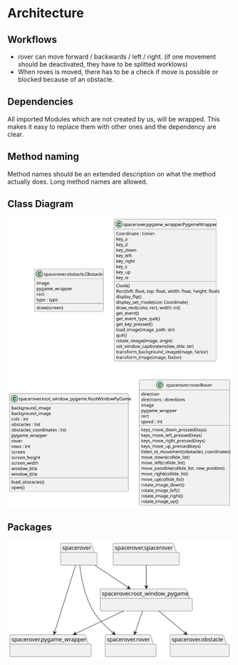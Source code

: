 # Architecture

## Workflows

* rover can move forward / backwards / left / right. (if one movement should be deactivated, they have to be splitted worklows)
* When roves is moved, there has to be a check if move is possible or blocked because of an obstacle.

## Dependencies

All imported Modules which are not created by us, will be wrapped. This makes it easy to replace them with other ones and the dependency are clear.

## Method naming

Method names should be an extended description on what the method actually does. Long method names are allowed.

## Class Diagram

![Class Diagram](images/classes.svg)

## Packages

![Packages](images/packages.svg)
